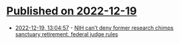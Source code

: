 # [Published on 2022-12-19](index.md)

* [2022-12-19, 13:04:57](https://news.ycombinator.com/item?id=34051561) - [NIH can’t deny former research chimps sanctuary retirement, federal judge rules](https://www.science.org/content/article/nih-can-t-deny-former-research-chimps-sanctuary-retirement-federal-judge-rules)
